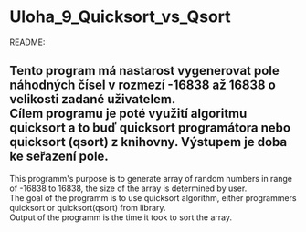 # Uloha_9_Quicksort_vs_Qsort  
README:  
  
Tento program má nastarost vygenerovat pole náhodných čísel v rozmezí -16838 až 16838 o velikosti zadané uživatelem.  
Cílem programu je poté využití algoritmu quicksort a to buď quicksort programátora nebo quicksort (qsort) z knihovny. Výstupem je doba ke seřazení pole.
-------------------------------------------
This programm's purpose is to generate array of random numbers in range of -16838 to 16838, the size of the array is determined by user.  
The goal of the programm is to use quicksort algorithm, either programmers quicksort or quicksort(qsort) from library.  
Output of the programm is the time it took to sort the array.   
